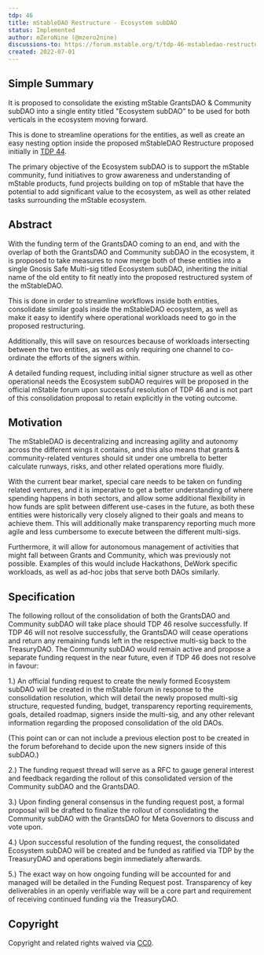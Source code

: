 ```yaml
---
tdp: 46
title: mStableDAO Restructure - Ecosystem subDAO
status: Implemented
author: mZeroNine (@mzero2nine)
discussions-to: https://forum.mstable.org/t/tdp-46-mstabledao-restructure-community-subdao/895
created: 2022-07-01
---
```


## Simple Summary

It is proposed to consolidate the existing mStable GrantsDAO & Community subDAO into a single entity titled "Ecosystem subDAO" to be used for both verticals in the ecosystem moving forward.

This is done to streamline operations for the entities, as well as create an easy nesting option inside the proposed mStableDAO Restructure proposed initially in [TDP 44](https://mips.mstable.org/TDP/tdp-44.html).

The primary objective of the Ecosystem subDAO is to support the mStable community, fund initiatives to grow awareness and understanding of mStable products, fund projects building on top of mStable that have the potential to add significant value to the ecosystem, as well as other related tasks surrounding the mStable ecosystem.

## Abstract

With the funding term of the GrantsDAO coming to an end, and with the overlap of both the GrantsDAO and Community subDAO in the ecosystem, it is proposed to take measures to now merge both of these entities into a single Gnosis Safe Multi-sig titled Ecosystem subDAO, inheriting the initial name of the old entity to fit neatly into the proposed restructured system of the mStableDAO. 

This is done in order to streamline workflows inside both entities, consolidate similar goals inside the mStableDAO ecosystem, as well as make it easy to identify where operational workloads need to go in the proposed restructuring. 

Additionally, this will save on resources because of workloads intersecting between the two entities, as well as only requiring one channel to co-ordinate the efforts of the signers within. 

A detailed funding request, including initial signer structure as well as other operational needs the Ecosystem subDAO requires will be proposed in the official mStable forum upon successful resolution of TDP 46 and is not part of this consolidation proposal to retain explicitly in the voting outcome.

## Motivation

The mStableDAO is decentralizing and increasing agility and autonomy across the different wings it contains, and this also means that grants & community-related ventures should sit under one umbrella to better calculate runways, risks, and other related operations more fluidly. 

With the current bear market, special care needs to be taken on funding related ventures, and it is imperative to get a better understanding of where spending happens in both sectors, and allow some additional flexibility in how funds are split between different use-cases in the future, as both these entities were historically very closely aligned to their goals and means to achieve them. This will additionally make transparency reporting much more agile and less cumbersome to execute between the different multi-sigs.

Furthermore, it will allow for autonomous management of activities that might fall between Grants and Community, which was previously not possible. Examples of this would include Hackathons, DeWork specific workloads, as well as ad-hoc jobs that serve both DAOs similarly.

## Specification

The following rollout of the consolidation of both the GrantsDAO and Community subDAO will take place should TDP 46 resolve successfully. If TDP 46 will not resolve successfully, the GrantsDAO will cease operations and return any remaining funds left in the respective multi-sig back to the TreasuryDAO. The Community subDAO would remain active and propose a separate funding request in the near future, even if TDP 46 does not resolve in favour:

1.) An official funding request to create the newly formed Ecosystem subDAO will be created in the mStable forum in response to the consolidation resolution, which will detail the newly proposed multi-sig structure, requested funding, budget, transparency reporting requirements, goals, detailed roadmap, signers inside the multi-sig, and any other relevant information regarding the proposed consolidation of the old DAOs. 

(This point can or can not include a previous election post to be created in the forum beforehand to decide upon the new signers inside of this subDAO.)

2.) The funding request thread will serve as a RFC to gauge general interest and feedback regarding the rollout of this consolidated version of the Community subDAO and the GrantsDAO. 

3.) Upon finding general consensus in the funding request post, a formal proposal will be drafted to finalize the rollout of consolidating the Community subDAO with the GrantsDAO for Meta Governors to discuss and vote upon. 

4.) Upon successful resolution of the funding request, the consolidated Ecosystem subDAO will be created and be funded as ratified via TDP by the TreasuryDAO and operations begin immediately afterwards.

5.) The exact way on how ongoing funding will be accounted for and managed will be detailed in the Funding Request post. Transparency of key deliverables in an openly verifiable way will be a core part and requirement of receiving continued funding via the TreasuryDAO.

## Copyright

Copyright and related rights waived via [CC0](https://creativecommons.org/publicdomain/zero/1.0/).